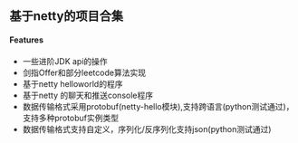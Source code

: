 ## 基于netty的项目合集

#### Features

- 一些进阶JDK api的操作
- 剑指Offer和部分leetcode算法实现
- 基于netty helloworld的程序
- 基于netty 的聊天和推送console程序
- 数据传输格式采用protobuf(netty-hello模块),支持跨语言(python测试通过)，支持多种protobuf实例类型
- 数据传输格式支持自定义，序列化/反序列化支持json(python测试通过)